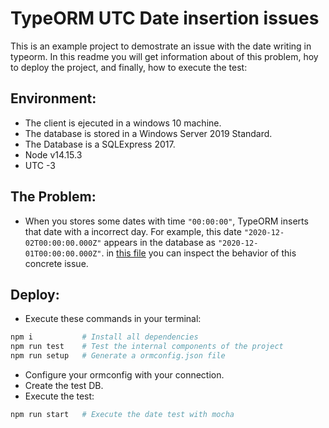 # TypeORM UTC Date insertion issues

This is an example project to demostrate an issue with the date writing in typeorm. In this readme you will get information about of this problem, hoy to deploy the project, and finally, how to execute the test:

## Environment:
- The client is ejecuted in a windows 10  machine.
- The database is stored in a Windows Server 2019 Standard.
- The Database is a SQLExpress 2017.
- Node v14.15.3
- UTC -3

## The Problem:
- When you stores some dates with time `"00:00:00"`, TypeORM inserts that date with a incorrect day. For example, this date `"2020-12-02T00:00:00.000Z"` appears in the database as `"2020-12-01T00:00:00.000Z"`. in [this file](src/test.ts) you can inspect the behavior of this concrete issue.

## Deploy:
- Execute these commands in your terminal:
```bash
npm i           # Install all dependencies
npm run test    # Test the internal components of the project
npm run setup   # Generate a ormconfig.json file
```

- Configure your ormconfig with your connection.
- Create the test DB.
- Execute the test:
```bash
npm run start   # Execute the date test with mocha
```